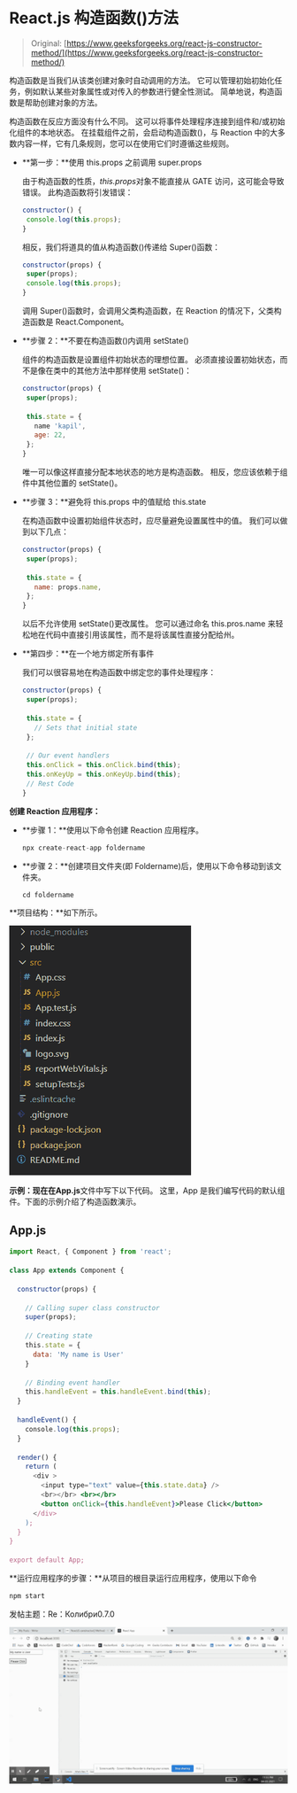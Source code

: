 # React.js 构造函数()方法

> Original: [https://www.geeksforgeeks.org/react-js-constructor-method/](https://www.geeksforgeeks.org/react-js-constructor-method/)

构造函数是当我们从该类创建对象时自动调用的方法。 它可以管理初始初始化任务，例如默认某些对象属性或对传入的参数进行健全性测试。 简单地说，构造函数是帮助创建对象的方法。

构造函数在反应方面没有什么不同。 这可以将事件处理程序连接到组件和/或初始化组件的本地状态。 在挂载组件之前，会启动构造函数()，与 Reaction 中的大多数内容一样，它有几条规则，您可以在使用它们时遵循这些规则。

*   **第一步：**使用 this.props 之前调用 super.props

    由于构造函数的性质，*this.props*对象不能直接从 GATE 访问，这可能会导致错误。 此构造函数将引发错误：

    ```jsx
    constructor() {
     console.log(this.props);
    }
    ```

    相反，我们将道具的值从构造函数()传递给 Super()函数：

    ```jsx
    constructor(props) {
     super(props);
     console.log(this.props);
    }
    ```

    调用 Super()函数时，会调用父类构造函数，在 Reaction 的情况下，父类构造函数是 React.Component。

*   **步骤 2：**不要在构造函数()内调用 setState()

    组件的构造函数是设置组件初始状态的理想位置。 必须直接设置初始状态，而不是像在类中的其他方法中那样使用 setState()：

    ```jsx
    constructor(props) {
     super(props);

     this.state = {
       name 'kapil',
       age: 22,
     };
    }
    ```

    唯一可以像这样直接分配本地状态的地方是构造函数。 相反，您应该依赖于组件中其他位置的 setState()。

*   **步骤 3：**避免将 this.props 中的值赋给 this.state

    在构造函数中设置初始组件状态时，应尽量避免设置属性中的值。 我们可以做到以下几点：

    ```jsx
    constructor(props) {
     super(props);

     this.state = {
       name: props.name,
     };
    }
    ```

    以后不允许使用 setState()更改属性。 您可以通过命名 this.pros.name 来轻松地在代码中直接引用该属性，而不是将该属性直接分配给州。

*   **第四步：**在一个地方绑定所有事件

    我们可以很容易地在构造函数中绑定您的事件处理程序：

    ```jsx
    constructor(props) {
     super(props);

     this.state = {
       // Sets that initial state
     };

     // Our event handlers
     this.onClick = this.onClick.bind(this);
     this.onKeyUp = this.onKeyUp.bind(this);
     // Rest Code
    }
    ```

**创建 Reaction 应用程序：**

*   **步骤 1：**使用以下命令创建 Reaction 应用程序。

    ```jsx
    npx create-react-app foldername
    ```

*   **步骤 2：**创建项目文件夹(即 Foldername)后，使用以下命令移动到该文件夹。

    ```jsx
    cd foldername
    ```

**项目结构：**如下所示。

![](img/61c6f1343b04abacfcac2db8b7a3d996.png)

**示例：**现在在**App.js**文件中写下以下代码。 这里，App 是我们编写代码的默认组件。下面的示例介绍了构造函数演示。

## App.js

```jsx
import React, { Component } from 'react';

class App extends Component {

  constructor(props) {

    // Calling super class constructor
    super(props);

    // Creating state
    this.state = {
      data: 'My name is User'
    }

    // Binding event handler
    this.handleEvent = this.handleEvent.bind(this);
  }

  handleEvent() {
    console.log(this.props);
  }

  render() {
    return (
      <div >
        <input type="text" value={this.state.data} />
        <br></br> <br></br>
        <button onClick={this.handleEvent}>Please Click</button>
      </div>
    );
  }
}

export default App;
```

**运行应用程序的步骤：**从项目的根目录运行应用程序，使用以下命令

```jsx
npm start
```

发帖主题：Re：Колибри0.7.0

![](img/0ba7bb249e72ca7e96e4c1feae8f301f.png)